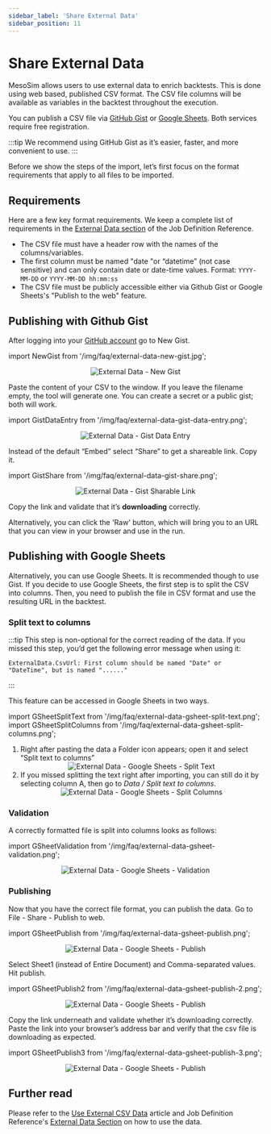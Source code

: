 ```yaml
---
sidebar_label: 'Share External Data'
sidebar_position: 11
---
```


# Share External Data

MesoSim allows users to use external data to enrich backtests.
This is done using web based, published CSV format. 
The CSV file columns will be available as variables in the backtest throughout the execution.

You can publish a CSV file via [GitHub Gist](https://gist.github.com/) or [Google Sheets](https://sheets.google.com/).
Both services require free registration. 

:::tip
We recommend using GitHub Gist as it’s easier, faster, and more convenient to use.
:::

Before we show the steps of the import, let’s first focus on the format requirements that apply to all files to be imported.

## Requirements

Here are a few key format requirements. 
We keep a complete list of requirements in the [External Data section](/job-definition-reference#external-data) of the Job Definition Reference.

- The CSV file must have a header row with the names of the columns/variables.
- The first column must be named "date "or “datetime” (not case sensitive) and can only contain date or date-time values. Format: `YYYY-MM-DD` or `YYYY-MM-DD hh:mm:ss`
- The CSV file must be publicly accessible either via Github Gist or Google Sheets's "Publish to the web" feature. 


## Publishing with Github Gist

After logging into your [GitHub account](https://gist.github.com) go to New Gist.

import NewGist from '/img/faq/external-data-new-gist.jpg';

<center>
<img src={NewGist} alt="External Data - New Gist" style={{width: 400, boxShadow: '0 4px 8px rgba(0, 0, 0, 0.1)'}} />
</center>

Paste the content of your CSV to the window. 
If you leave the filename empty, the tool will generate one. You can create a secret or a public gist; both will work.

import GistDataEntry from '/img/faq/external-data-gist-data-entry.png';

<center>
<img src={GistDataEntry} alt="External Data - Gist Data Entry" style={{width: 600, boxShadow: '0 4px 8px rgba(0, 0, 0, 0.1)'}} />
</center>

Instead of the default “Embed” select “Share” to get a shareable link. Copy it.


import GistShare from '/img/faq/external-data-gist-share.png';

<center>
<img src={GistShare} alt="External Data - Gist Sharable Link" style={{width: 600, boxShadow: '0 4px 8px rgba(0, 0, 0, 0.1)'}} />
</center>

Copy the link and validate that it’s **downloading** correctly.

Alternatively, you can click the 'Raw' button, which will bring you to an URL that you can view in your browser and use in the run. 

## Publishing with Google Sheets

Alternatively, you can use Google Sheets. It is recommended though to use Gist.
If you decide to use Google Sheets, the first step is to split the CSV into columns.
Then, you need to publish the file in CSV format and use the resulting URL in the backtest.

### Split text to columns

:::tip
This step is non-optional for the correct reading of the data.
If you missed this step, you’d get the following error message when using it:
```
ExternalData.CsvUrl: First column should be named "Date" or "DateTime", but is named "......"
```
:::

This feature can be accessed in Google Sheets in two ways.

import GSheetSplitText from '/img/faq/external-data-gsheet-split-text.png';
import GSheetSplitColumns from '/img/faq/external-data-gsheet-split-columns.png';

1. Right after pasting the data a Folder icon appears; open it and select “Split text to columns”
   <center>
       <img src={GSheetSplitText} alt="External Data - Google Sheets - Split Text" style={{width: 600, boxShadow: '0 4px 8px rgba(0, 0, 0, 0.1)'}} />
   </center>
2. If you missed splitting the text right after importing, you can still do it by selecting column A, then go to *Data / Split text to columns*.
   <center>
       <img src={GSheetSplitColumns} alt="External Data - Google Sheets - Split Columns" style={{width: 600, boxShadow: '0 4px 8px rgba(0, 0, 0, 0.1)'}} />
   </center>

### Validation

A correctly formatted file is split into columns looks as follows:

import GSheetValidation from '/img/faq/external-data-gsheet-validation.png';

<center>
    <img src={GSheetValidation} alt="External Data - Google Sheets - Validation" style={{width: 400, boxShadow: '0 4px 8px rgba(0, 0, 0, 0.1)'}} />
</center>

### Publishing

Now that you have the correct file format, you can publish the data. Go to File - Share - Publish to web.

import GSheetPublish from '/img/faq/external-data-gsheet-publish.png';

<center>
    <img src={GSheetPublish} alt="External Data - Google Sheets - Publish" style={{width: 400, boxShadow: '0 4px 8px rgba(0, 0, 0, 0.1)'}} />
</center>

Select Sheet1 (instead of Entire Document) and Comma-separated values. Hit publish.

import GSheetPublish2 from '/img/faq/external-data-gsheet-publish-2.png';

<center>
    <img src={GSheetPublish2} alt="External Data - Google Sheets - Publish" style={{width: 400, boxShadow: '0 4px 8px rgba(0, 0, 0, 0.1)'}} />
</center>

Copy the link underneath and validate whether it’s downloading correctly.
Paste the link into your browser’s address bar and verify that the csv file is downloading as expected.

import GSheetPublish3 from '/img/faq/external-data-gsheet-publish-3.png';

<center>
    <img src={GSheetPublish3} alt="External Data - Google Sheets - Publish" style={{width: 400, boxShadow: '0 4px 8px rgba(0, 0, 0, 0.1)'}} />
</center>


## Further read
Please refer to the [Use External CSV Data](/faq/use-external-data.md) article and Job Definition Reference's [External Data Section](/job-definition-reference#external-data) on how to use the data.


